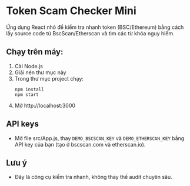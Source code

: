 # Token Scam Checker Mini

Ứng dụng React nhỏ để kiểm tra nhanh token (BSC/Ethereum) bằng cách lấy source code từ BscScan/Etherscan và tìm các từ khóa nguy hiểm.

## Chạy trên máy:
1. Cài Node.js
2. Giải nén thư mục này
3. Trong thư mục project chạy:
   ```
   npm install
   npm start
   ```
4. Mở http://localhost:3000

## API keys
- Mở file src/App.js, thay `DEMO_BSCSCAN_KEY` và `DEMO_ETHERSCAN_KEY` bằng API key của bạn (tạo ở bscscan.com và etherscan.io).

## Lưu ý
- Đây là công cụ kiểm tra nhanh, không thay thế audit chuyên sâu.
